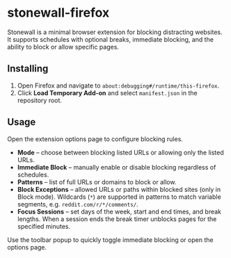 # stonewall-firefox

Stonewall is a minimal browser extension for blocking distracting websites. It supports schedules with optional breaks, immediate blocking, and the ability to block or allow specific pages.

## Installing
1. Open Firefox and navigate to `about:debugging#/runtime/this-firefox`.
2. Click **Load Temporary Add-on** and select `manifest.json` in the repository root.

## Usage
Open the extension options page to configure blocking rules.

- **Mode** – choose between blocking listed URLs or allowing only the listed URLs.
- **Immediate Block** – manually enable or disable blocking regardless of schedules.
- **Patterns** – list of full URLs or domains to block or allow.
- **Block Exceptions** – allowed URLs or paths within blocked sites (only in Block mode).
  Wildcards (`*`) are supported in patterns to match variable segments, e.g. `reddit.com/r/*/comments/`.
- **Focus Sessions** – set days of the week, start and end times, and break lengths. When a session ends the break timer unblocks pages for the specified minutes.

Use the toolbar popup to quickly toggle immediate blocking or open the options page.
